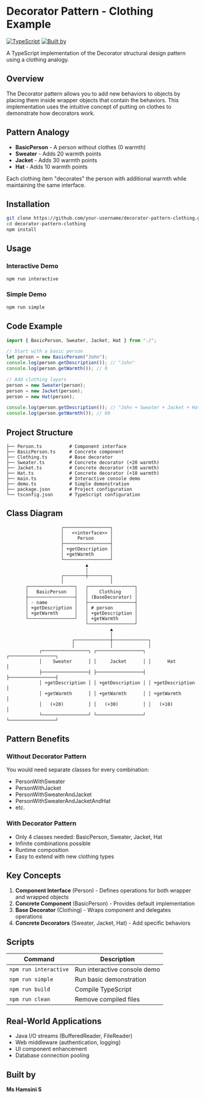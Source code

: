 # Decorator Pattern - Clothing Example

[![TypeScript](https://img.shields.io/badge/TypeScript-5.0-blue.svg)](https://www.typescriptlang.org/)
[![Built by](https://img.shields.io/badge/Built%20by-Ms%20Hamsini%20S-brightgreen.svg)]()

A TypeScript implementation of the Decorator structural design pattern using a clothing analogy.

## Overview

The Decorator pattern allows you to add new behaviors to objects by placing them inside wrapper objects that contain the behaviors. This implementation uses the intuitive concept of putting on clothes to demonstrate how decorators work.

## Pattern Analogy

- **BasicPerson** - A person without clothes (0 warmth)
- **Sweater** - Adds 20 warmth points
- **Jacket** - Adds 30 warmth points
- **Hat** - Adds 10 warmth points

Each clothing item "decorates" the person with additional warmth while maintaining the same interface.

## Installation

```bash
git clone https://github.com/your-username/decorator-pattern-clothing.git
cd decorator-pattern-clothing
npm install
```

## Usage

### Interactive Demo

```bash
npm run interactive
```

### Simple Demo

```bash
npm run simple
```

## Code Example

```typescript
import { BasicPerson, Sweater, Jacket, Hat } from "./";

// Start with a basic person
let person = new BasicPerson("John");
console.log(person.getDescription()); // "John"
console.log(person.getWarmth()); // 0

// Add clothing layers
person = new Sweater(person);
person = new Jacket(person);
person = new Hat(person);

console.log(person.getDescription()); // "John + Sweater + Jacket + Hat"
console.log(person.getWarmth()); // 60
```

## Project Structure

```
├── Person.ts          # Component interface
├── BasicPerson.ts     # Concrete component
├── Clothing.ts        # Base decorator
├── Sweater.ts         # Concrete decorator (+20 warmth)
├── Jacket.ts          # Concrete decorator (+30 warmth)
├── Hat.ts             # Concrete decorator (+10 warmth)
├── main.ts            # Interactive console demo
├── demo.ts            # Simple demonstration
├── package.json       # Project configuration
└── tsconfig.json      # TypeScript configuration
```

## Class Diagram

```
                    ┌─────────────────┐
                    │   <<interface>> │
                    │     Person      │
                    ├─────────────────┤
                    │ +getDescription │
                    │ +getWarmth      │
                    └─────────────────┘
                             ▲
                             │
                    ┌────────┼────────┐
                    │                 │
       ┌─────────────────┐   ┌─────────────────┐
       │   BasicPerson   │   │    Clothing     │
       ├─────────────────┤   │ (BaseDecorator) │
       │ - name          │   ├─────────────────┤
       │ +getDescription │   │ # person        │
       │ +getWarmth      │   │ +getDescription │
       └─────────────────┘   │ +getWarmth      │
                             └─────────────────┘
                                      ▲
                                      │
                        ┌─────────────┼─────────────┐
                        │             │             │
            ┌─────────────────┐ ┌─────────────────┐ ┌─────────────────┐
            │    Sweater      │ │     Jacket      │ │      Hat        │
            ├─────────────────┤ ├─────────────────┤ ├─────────────────┤
            │ +getDescription │ │ +getDescription │ │ +getDescription │
            │ +getWarmth      │ │ +getWarmth      │ │ +getWarmth      │
            │   (+20)         │ │   (+30)         │ │   (+10)         │
            └─────────────────┘ └─────────────────┘ └─────────────────┘
```

## Pattern Benefits

### Without Decorator Pattern

You would need separate classes for every combination:

- PersonWithSweater
- PersonWithJacket
- PersonWithSweaterAndJacket
- PersonWithSweaterAndJacketAndHat
- etc.

### With Decorator Pattern

- Only 4 classes needed: BasicPerson, Sweater, Jacket, Hat
- Infinite combinations possible
- Runtime composition
- Easy to extend with new clothing types

## Key Concepts

1. **Component Interface** (Person) - Defines operations for both wrapper and wrapped objects
2. **Concrete Component** (BasicPerson) - Provides default implementation
3. **Base Decorator** (Clothing) - Wraps component and delegates operations
4. **Concrete Decorators** (Sweater, Jacket, Hat) - Add specific behaviors

## Scripts

| Command               | Description                  |
| --------------------- | ---------------------------- |
| `npm run interactive` | Run interactive console demo |
| `npm run simple`      | Run basic demonstration      |
| `npm run build`       | Compile TypeScript           |
| `npm run clean`       | Remove compiled files        |

## Real-World Applications

- Java I/O streams (BufferedReader, FileReader)
- Web middleware (authentication, logging)
- UI component enhancement
- Database connection pooling

## Built by

**Ms Hamsini S**
